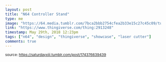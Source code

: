 ```yaml
---
layout: post
title: "N64 Controller Stand"
type: me
image: "https://64.media.tumblr.com/7bca2bbb2754cfea2b33e15c27c45c09/tumblr_p9i5qmaaQT1rtskmu_og_500.jpg"
link: "https://www.thingiverse.com/thing:2913248"
timestamp: May 29th, 2018 12:23pm
tags: ["n64", "design", "thingiverse", "showcase", "laser cutter"]
comments: true
---
```

  
<small>source: https://saturdayxiii.tumblr.com/post/174376639439</small>
